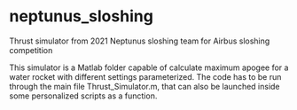 # neptunus_sloshing
Thrust simulator from 2021 Neptunus sloshing team for Airbus sloshing competition

This simulator is a Matlab folder capable of calculate maximum apogee for a water rocket with different settings parameterized.
The code has to be run through the main file Thrust_Simulator.m, that can also be launched inside some personalized scripts as a function.
